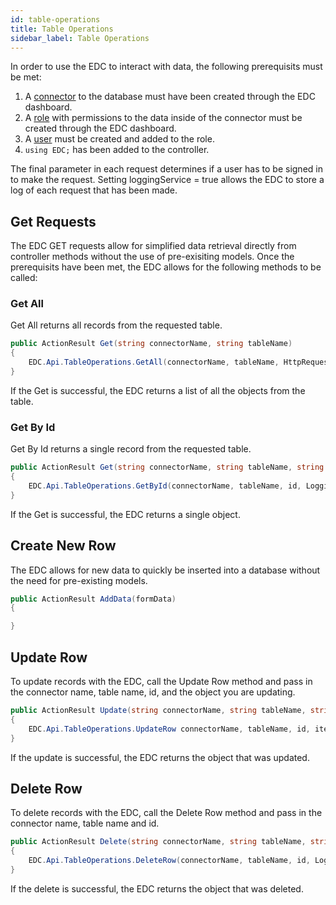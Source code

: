 ```yaml
---
id: table-operations
title: Table Operations
sidebar_label: Table Operations
---
```


In order to use the EDC to interact with data, the following prerequisits must be met:

1. A [connector]() to the database must have been created through the EDC dashboard.
2. A [role]() with permissions to the data inside of the connector must be created through the EDC dashboard.
3. A [user]() must be created and added to the role.
4. `using EDC;` has been added to the controller.

The final parameter in each request determines if a user has to be signed in to make the request. Setting loggingService = true allows the EDC to store a log of each request that has been made. 

## Get Requests

The EDC GET requests allow for simplified data retrieval directly from controller methods without the use of pre-exisiting models. Once the prerequisits have been met, the EDC allows for the following methods to be called:

### Get All

Get All returns all records from the requested table.

```c#
public ActionResult Get(string connectorName, string tableName) 
{
    EDC.Api.TableOperations.GetAll(connectorName, tableName, HttpRequestMessage request, LoggingService loggingService = null)
}
```

If the Get is successful, the EDC returns a list of all the objects from the table.

### Get By Id

Get By Id returns a single record from the requested table.

```c#
public ActionResult Get(string connectorName, string tableName, string id) 
{
    EDC.Api.TableOperations.GetById(connectorName, tableName, id, LoggingService loggingService = null)
}
```

If the Get is successful, the EDC returns a single object.

## Create New Row

The EDC allows for new data to quickly be inserted into a database without the need for pre-existing models.

```c#
public ActionResult AddData(formData)
{

}
```

## Update Row

To update records with the EDC, call the Update Row method and pass in the connector name, table name, id, and the object you are updating.

```c#
public ActionResult Update(string connectorName, string tableName, string id, object item)
{
    EDC.Api.TableOperations.UpdateRow connectorName, tableName, id, item, LoggingService loggingService = null)
}
```

If the update is successful, the EDC returns the object that was updated.

## Delete Row
To delete records with the EDC, call the Delete Row method and pass in the connector name, table name and id.

```c#
public ActionResult Delete(string connectorName, string tableName, string id)
{
    EDC.Api.TableOperations.DeleteRow(connectorName, tableName, id, LoggingService loggingService = null)
}
```

If the delete is successful, the EDC returns the object that was deleted.
